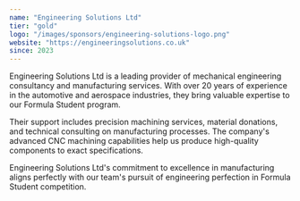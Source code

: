 ```yaml
---
name: "Engineering Solutions Ltd"
tier: "gold"
logo: "/images/sponsors/engineering-solutions-logo.png"
website: "https://engineeringsolutions.co.uk"
since: 2023
---
```


Engineering Solutions Ltd is a leading provider of mechanical engineering consultancy and manufacturing services. With over 20 years of experience in the automotive and aerospace industries, they bring valuable expertise to our Formula Student program.

Their support includes precision machining services, material donations, and technical consulting on manufacturing processes. The company's advanced CNC machining capabilities help us produce high-quality components to exact specifications.

Engineering Solutions Ltd's commitment to excellence in manufacturing aligns perfectly with our team's pursuit of engineering perfection in Formula Student competition.